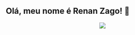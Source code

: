 ## Olá, meu nome é Renan Zago! 👋
<center>
  <img src="https://github-readme-stats.vercel.app/api/top-langs/?username=RenanZago&theme=dracula&layout=compact&langs_count=6"/>
</center>

